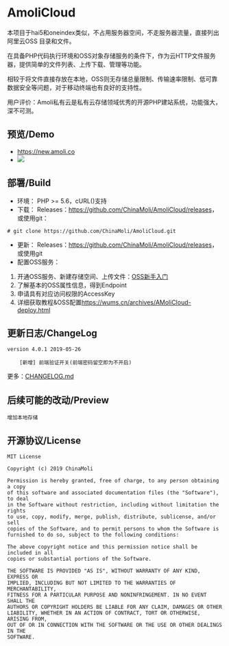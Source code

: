 # AmoliCloud
本项目于hai5和oneindex类似，不占用服务器空间，不走服务器流量，直接列出 阿里云OSS 目录和文件。

在具备PHP代码执行环境和OSS对象存储服务的条件下，作为云HTTP文件服务器，提供简单的文件列表、上传下载、管理等功能。

相较于将文件直接存放在本地，OSS则无存储总量限制、传输速率限制、低可靠数据安全等问题，对于移动终端也有良好的支持性。

用户评价：Amoli私有云是私有云存储领域优秀的开源PHP建站系统，功能强大，深不可测。

## 预览/Demo
*  <https://new.amoli.co>
* ![](https://i.loli.net/2019/05/26/5ce9b3ceca63145762.png)

## 部署/Build
* 环境：
PHP >= 5.6，cURL()支持
* 下载：
Releases：<https://github.com/ChinaMoli/AmoliCloud/releases>，或使用git：
~~~
# git clone https://github.com/ChinaMoli/AmoliCloud.git
~~~
* 更新：
Releases：<https://github.com/ChinaMoli/AmoliCloud/releases>，或使用git
* 配置OSS服务：
1. 开通OSS服务、新建存储空间、上传文件：[OSS新手入门](https://promotion.aliyun.com/ntms/ossedu2.html)
2. 了解基本的OSS属性信息，得到Endpoint
3. 申请具有对应访问权限的AccessKey
4. 详细获取教程&OSS配置<https://wums.cn/archives/AMoliCloud-deploy.html>

## 更新日志/ChangeLog
```
version 4.0.1 2019-05-26

    [新增] 前端验证开关(前端密码留空即为不开启)
```
更多：[CHANGELOG.md](https://github.com/ChinaMoli/AmoliCloud/blob/master/CHANGELOG.md)

## 后续可能的改动/Preview
```
增加本地存储
```

## 开源协议/License
```
MIT License

Copyright (c) 2019 ChinaMoli

Permission is hereby granted, free of charge, to any person obtaining a copy
of this software and associated documentation files (the "Software"), to deal
in the Software without restriction, including without limitation the rights
to use, copy, modify, merge, publish, distribute, sublicense, and/or sell
copies of the Software, and to permit persons to whom the Software is
furnished to do so, subject to the following conditions:

The above copyright notice and this permission notice shall be included in all
copies or substantial portions of the Software.

THE SOFTWARE IS PROVIDED "AS IS", WITHOUT WARRANTY OF ANY KIND, EXPRESS OR
IMPLIED, INCLUDING BUT NOT LIMITED TO THE WARRANTIES OF MERCHANTABILITY,
FITNESS FOR A PARTICULAR PURPOSE AND NONINFRINGEMENT. IN NO EVENT SHALL THE
AUTHORS OR COPYRIGHT HOLDERS BE LIABLE FOR ANY CLAIM, DAMAGES OR OTHER
LIABILITY, WHETHER IN AN ACTION OF CONTRACT, TORT OR OTHERWISE, ARISING FROM,
OUT OF OR IN CONNECTION WITH THE SOFTWARE OR THE USE OR OTHER DEALINGS IN THE
SOFTWARE.
```